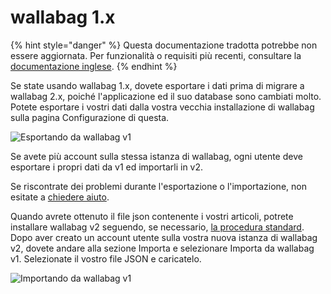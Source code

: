 # wallabag 1.x

{% hint style="danger" %}
Questa documentazione tradotta potrebbe non essere aggiornata. Per funzionalità o requisiti più recenti, consultare la [documentazione inglese](https://doc.wallabag.org/en/).
{% endhint %}

Se state usando wallabag 1.x, dovete esportare i dati prima di migrare a
wallabag 2.x, poiché l'applicazione ed il suo database sono cambiati
molto. Potete esportare i vostri dati dalla vostra vecchia installazione
di wallabag sulla pagina Configurazione di questa.

![Esportando da wallabag v1](../../../img/user/export_v1.png)

Se avete più account sulla stessa istanza di wallabag, ogni utente deve esportare i propri dati da v1 ed importarli in v2.

Se riscontrate dei problemi durante l'esportazione o l'importazione, non esitate a [chiedere aiuto](https://gitter.im/wallabag/wallabag).

Quando avrete ottenuto il file json contenente i vostri articoli,
potrete installare wallabag v2 seguendo, se necessario, [la procedura standard](../../admin/installation/).
Dopo aver creato un account utente sulla vostra nuova istanza di wallabag v2, dovete andare alla sezione Importa e selezionare
Importa da wallabag v1. Selezionate il vostro file JSON e caricatelo.

![Importando da wallabag v1](../../img/user/import_wallabagv1.png)
